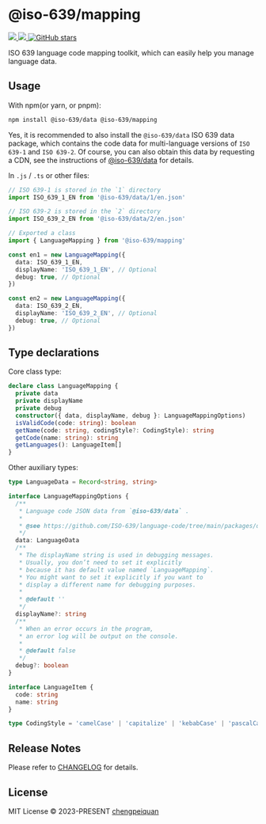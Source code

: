 # @iso-639/mapping

<p>
  <a href='https://www.npmjs.com/package/@iso-639/mapping'>
    <img src="https://img.shields.io/npm/v/@iso-639/mapping?color=f43f5e&label=npm" />
  </a>
  <a href="https://www.npmjs.com/package/@iso-639/mapping" target="__blank">
    <img src="https://img.shields.io/npm/dt/@iso-639/mapping?color=f43f5e&label=downloads" />
  </a>
  <a href="https://github.com/ISO-639/language-code" target="__blank">
    <img alt="GitHub stars" src="https://img.shields.io/github/stars/ISO-639/language-code?style=social" />
  </a>
</p>

ISO 639 language code mapping toolkit, which can easily help you manage language data.

## Usage

With npm(or yarn, or pnpm):

```bash
npm install @iso-639/data @iso-639/mapping
```

Yes, it is recommended to also install the `@iso-639/data` ISO 639 data package, which contains the code data for multi-language versions of `ISO 639-1` and `ISO 639-2`. Of course, you can also obtain this data by requesting a CDN, see the instructions of [@iso-639/data](https://github.com/ISO-639/language-code/tree/main/packages/data) for details.

In `.js` / `.ts` or other files:

```ts
// ISO 639-1 is stored in the `1` directory
import ISO_639_1_EN from '@iso-639/data/1/en.json'

// ISO 639-2 is stored in the `2` directory
import ISO_639_2_EN from '@iso-639/data/2/en.json'

// Exported a class
import { LanguageMapping } from '@iso-639/mapping'

const en1 = new LanguageMapping({
  data: ISO_639_1_EN,
  displayName: 'ISO_639_1_EN', // Optional
  debug: true, // Optional
})

const en2 = new LanguageMapping({
  data: ISO_639_2_EN,
  displayName: 'ISO_639_2_EN', // Optional
  debug: true, // Optional
})
```

## Type declarations

Core class type:

```ts
declare class LanguageMapping {
  private data
  private displayName
  private debug
  constructor({ data, displayName, debug }: LanguageMappingOptions)
  isValidCode(code: string): boolean
  getName(code: string, codingStyle?: CodingStyle): string
  getCode(name: string): string
  getLanguages(): LanguageItem[]
}
```

Other auxiliary types:

```ts
type LanguageData = Record<string, string>

interface LanguageMappingOptions {
  /**
   * Language code JSON data from `@iso-639/data` .
   *
   * @see https://github.com/ISO-639/language-code/tree/main/packages/data
   */
  data: LanguageData
  /**
   * The displayName string is used in debugging messages.
   * Usually, you don’t need to set it explicitly
   * because it has default value named `LanguageMapping`.
   * You might want to set it explicitly if you want to
   * display a different name for debugging purposes.
   *
   * @default ''
   */
  displayName?: string
  /**
   * When an error occurs in the program,
   * an error log will be output on the console.
   *
   * @default false
   */
  debug?: boolean
}

interface LanguageItem {
  code: string
  name: string
}

type CodingStyle = 'camelCase' | 'capitalize' | 'kebabCase' | 'pascalCase'
```

## Release Notes

Please refer to [CHANGELOG](https://github.com/ISO-639/language-code/tree/main/packages/mapping/CHANGELOG.md) for details.

## License

MIT License © 2023-PRESENT [chengpeiquan](https://github.com/chengpeiquan)
